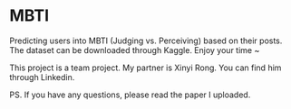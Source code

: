 # MBTI
Predicting users into MBTI (Judging vs. Perceiving) based on their posts. The dataset can be downloaded through Kaggle. Enjoy your time ~

This project is a team project. My partner is Xinyi Rong. You can find him through Linkedin. 

PS. If you have any questions, please read the paper I uploaded. 
